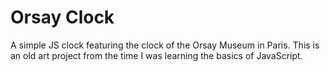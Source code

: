 # Orsay Clock
A simple JS clock featuring the clock of the Orsay Museum in Paris. This is an old art project from the time I was learning the basics of JavaScript.
